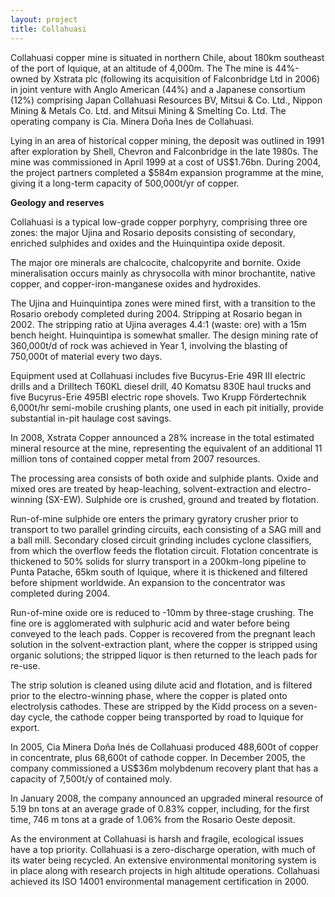 ```yaml
---
layout: project
title: Collahuasi
---
```


Collahuasi copper mine is situated in northern Chile, about 180km
southeast of the port of Iquique, at an altitude of 4,000m. The The mine
is 44%-owned by Xstrata plc (following its acquisition of Falconbridge
Ltd in 2006) in joint venture with Anglo American (44%) and a Japanese
consortium (12%) comprising Japan Collahuasi Resources BV, Mitsui & Co.
Ltd., Nippon Mining & Metals Co. Ltd. and Mitsui Mining & Smelting Co.
Ltd. The operating company is Cia. Minera Doña Ines de Collahuasi.

Lying in an area of historical copper mining, the deposit was outlined
in 1991 after exploration by Shell, Chevron and Falconbridge in the late
1980s. The mine was commissioned in April 1999 at a cost of US\$1.76bn.
During 2004, the project partners completed a \$584m expansion programme
at the mine, giving it a long-term capacity of 500,000t/yr of copper.

**Geology and reserves**

Collahuasi is a typical low-grade copper porphyry, comprising three ore
zones: the major Ujina and Rosario deposits consisting of secondary,
enriched sulphides and oxides and the Huinquintipa oxide deposit.

The major ore minerals are chalcocite, chalcopyrite and bornite. Oxide
mineralisation occurs mainly as chrysocolla with minor brochantite,
native copper, and copper-iron-manganese oxides and hydroxides.

The Ujina and Huinquintipa zones were mined first, with a transition to
the Rosario orebody completed during 2004. Stripping at Rosario began in
2002. The stripping ratio at Ujina averages 4.4:1 (waste: ore) with a
15m bench height. Huinquintipa is somewhat smaller. The design mining
rate of 360,000t/d of rock was achieved in Year 1, involving the
blasting of 750,000t of material every two days.

Equipment used at Collahuasi includes five Bucyrus-Erie 49R III electric
drills and a Drilltech T60KL diesel drill, 40 Komatsu 830E haul trucks
and five Bucyrus-Erie 495BI electric rope shovels. Two Krupp
Fördertechnik 6,000t/hr semi-mobile crushing plants, one used in each
pit initially, provide substantial in-pit haulage cost savings.

In 2008, Xstrata Copper announced a 28% increase in the total estimated
mineral resource at the mine, representing the equivalent of an
additional 11 million tons of contained copper metal from 2007
resources.

The processing area consists of both oxide and sulphide plants. Oxide
and mixed ores are treated by heap-leaching, solvent-extraction and
electro-winning (SX-EW). Sulphide ore is crushed, ground and treated by
flotation.

Run-of-mine sulphide ore enters the primary gyratory crusher prior to
transport to two parallel grinding circuits, each consisting of a SAG
mill and a ball mill. Secondary closed circuit grinding includes cyclone
classifiers, from which the overflow feeds the flotation circuit.
Flotation concentrate is thickened to 50% solids for slurry transport in
a 200km-long pipeline to Punta Patache, 65km south of Iquique, where it
is thickened and filtered before shipment worldwide. An expansion to the
concentrator was completed during 2004.

Run-of-mine oxide ore is reduced to -10mm by three-stage crushing. The
fine ore is agglomerated with sulphuric acid and water before being
conveyed to the leach pads. Copper is recovered from the pregnant leach
solution in the solvent-extraction plant, where the copper is stripped
using organic solutions; the stripped liquor is then returned to the
leach pads for re-use.

The strip solution is cleaned using dilute acid and flotation, and is
filtered prior to the electro-winning phase, where the copper is plated
onto electrolysis cathodes. These are stripped by the Kidd process on a
seven-day cycle, the cathode copper being transported by road to Iquique
for export.

In 2005, Cia Minera Doña Inés de Collahuasi produced 488,600t of copper
in concentrate, plus 68,600t of cathode copper. In December 2005, the
company commissioned a US\$36m molybdenum recovery plant that has a
capacity of 7,500t/y of contained moly.

In January 2008, the company announced an upgraded mineral resource of
5.19 bn tons at an average grade of 0.83% copper, including, for the
first time, 746 m tons at a grade of 1.06% from the Rosario Oeste
deposit.

As the environment at Collahuasi is harsh and fragile, ecological issues
have a top priority. Collahuasi is a zero-discharge operation, with much
of its water being recycled. An extensive environmental monitoring
system is in place along with research projects in high altitude
operations. Collahuasi achieved its ISO 14001 environmental management
certification in 2000.
